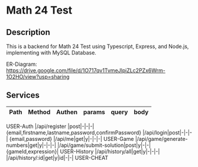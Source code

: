 # Math 24 Test 

## Description
This is a backend for Math 24 Test using Typescript, Express, and Node.js, implementing with MySQL Database. 

ER-Diagram: https://drive.google.com/file/d/1O717qv1TvmeJlpiZLc2PZx6Wrm-1O2HO/view?usp=sharing

## Services
| Path | Method | Authen | params | query | body |  
|:--|:--|:--|:--|:--  |:--
USER-Auth 
|/api/register |post|-|-|-| {email,firstname,lastname,password,confirmPassword}
|/api/login|post|-|-|-| {email,password}
|/api/me|get|y|-|-|-|
USER-Game
|/api/game/generate-numbers|get|y|-|-|-|
|/api/game/submit-solution|post|y|-|-|{gameId,expression}|
USER-History
|/api/history/all|get|y|-|-|-|
|/api/history/:id|get|y|id|-|-|
USER-CHEAT